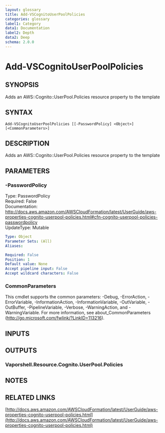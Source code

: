 ```yaml
---
layout: glossary
title: Add-VSCognitoUserPoolPolicies
categories: glossary
label1: Category
data1: Documentation
label2: Depth
data2: Deep
schema: 2.0.0
---
```


# Add-VSCognitoUserPoolPolicies

## SYNOPSIS
Adds an AWS::Cognito::UserPool.Policies resource property to the template

## SYNTAX

```
Add-VSCognitoUserPoolPolicies [[-PasswordPolicy] <Object>] [<CommonParameters>]
```

## DESCRIPTION
Adds an AWS::Cognito::UserPool.Policies resource property to the template

## PARAMETERS

### -PasswordPolicy
Type: PasswordPolicy    
Required: False    
Documentation: http://docs.aws.amazon.com/AWSCloudFormation/latest/UserGuide/aws-properties-cognito-userpool-policies.html#cfn-cognito-userpool-policies-passwordpolicy    
UpdateType: Mutable

```yaml
Type: Object
Parameter Sets: (All)
Aliases:

Required: False
Position: 1
Default value: None
Accept pipeline input: False
Accept wildcard characters: False
```

### CommonParameters
This cmdlet supports the common parameters: -Debug, -ErrorAction, -ErrorVariable, -InformationAction, -InformationVariable, -OutVariable, -OutBuffer, -PipelineVariable, -Verbose, -WarningAction, and -WarningVariable.
For more information, see about_CommonParameters (http://go.microsoft.com/fwlink/?LinkID=113216).

## INPUTS

## OUTPUTS

### Vaporshell.Resource.Cognito.UserPool.Policies

## NOTES

## RELATED LINKS

[http://docs.aws.amazon.com/AWSCloudFormation/latest/UserGuide/aws-properties-cognito-userpool-policies.html](http://docs.aws.amazon.com/AWSCloudFormation/latest/UserGuide/aws-properties-cognito-userpool-policies.html)

